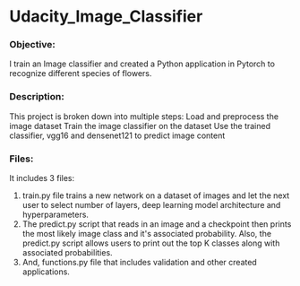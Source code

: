 # Udacity_Image_Classifier

### Objective:
I train an Image classifier and created a Python application in Pytorch to recognize different species of flowers.

### Description:
This project is broken down into multiple steps:
Load and preprocess the image dataset
Train the image classifier on the dataset
Use the trained classifier, vgg16 and densenet121 to predict image content

### Files:
It includes 3 files:
1) train.py file trains a new network on a dataset of images and let the next user to select number of layers, deep learning model architecture and hyperparameters. 
2) The predict.py script that reads in an image and a checkpoint then prints the most likely image class and it's associated probability. Also, the predict.py script allows users to print out the top K classes along with associated probabilities.
3) And, functions.py file that includes validation and other created applications. 

